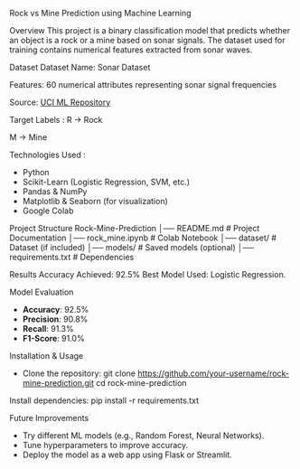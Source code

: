 Rock vs Mine Prediction using Machine Learning

Overview
This project is a binary classification model that predicts whether an object is a rock or a mine based on sonar signals. The dataset used for training contains numerical features extracted from sonar waves.

Dataset 
Dataset Name: Sonar Dataset

Features: 60 numerical attributes representing sonar signal frequencies

Source: [UCI ML Repository](https://archive.ics.uci.edu/ml/datasets/Connectionist+Bench+(Sonar,+Mines+vs.+Rocks))  

Target Labels :
R → Rock

M → Mine

Technologies Used :
- Python 
- Scikit-Learn (Logistic Regression, SVM, etc.)
- Pandas & NumPy
- Matplotlib & Seaborn (for visualization)
- Google Colab 

Project Structure
Rock-Mine-Prediction
│── README.md        # Project Documentation
│── rock_mine.ipynb  # Colab Notebook
│── dataset/         # Dataset (if included)
│── models/          # Saved models (optional)
│── requirements.txt # Dependencies

Results
Accuracy Achieved: 92.5% 
Best Model Used: Logistic Regression.

Model Evaluation  
- **Accuracy**: 92.5%  
- **Precision**: 90.8%  
- **Recall**: 91.3%  
- **F1-Score**: 91.0% 

Installation & Usage  
- Clone the repository:
   git clone https://github.com/your-username/rock-mine-prediction.git
   cd rock-mine-prediction

Install dependencies:
   pip install -r requirements.txt

Future Improvements
- Try different ML models (e.g., Random Forest, Neural Networks).
- Tune hyperparameters to improve accuracy.
- Deploy the model as a web app using Flask or Streamlit.
